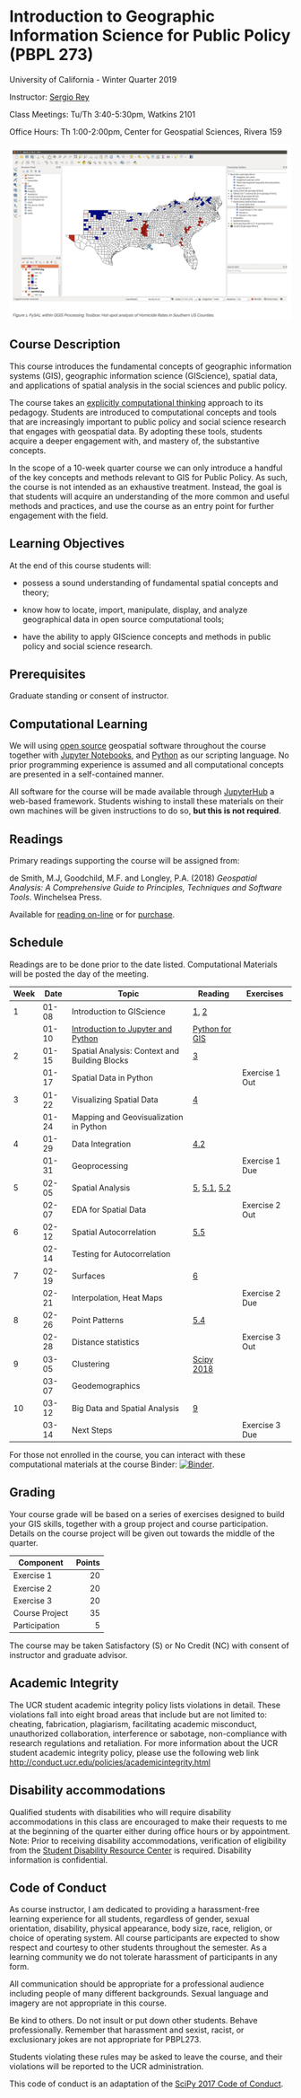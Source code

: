 # Introduction to Geographic Information Science for Public Policy (PBPL 273)  
University of California - Winter Quarter 2019

Instructor: [Sergio Rey](https://sergerey.org/about)  

Class Meetings: Tu/Th 3:40-5:30pm, Watkins 2101 

Office Hours: Th 1:00-2:00pm, Center for Geospatial Sciences, Rivera 159

![PySAL and QGIS](figures/qgispysal.png "PySAL and QGIS")

## Course Description

This course introduces the fundamental concepts of geographic information
systems (GIS), geographic information science (GIScience), spatial data, and
applications of spatial analysis in the social sciences and public policy.


The course takes an [explicitly computational thinking](https://computationalthinkingcourse.withgoogle.com/unit) approach to
its pedagogy. Students are introduced to computational concepts and tools that
are increasingly important to public policy and social science research that
engages with geospatial data. By adopting these tools, students acquire a deeper
engagement with, and mastery of, the substantive concepts.

In the scope of a 10-week quarter course we can only introduce a handful of the
key concepts and methods relevant to GIS for Public Policy. As such, the
course is not intended as an exhaustive treatment. Instead, the goal is that
students will acquire an understanding of the more common and useful methods
and practices, and use the course as an entry point for further engagement with the
field.

## Learning Objectives

At the end of this course students will:

-   possess a sound understanding of fundamental spatial concepts and theory;

-   know how to locate, import, manipulate, display, and analyze
    geographical data in open source computational tools;

-   have the ability to apply GIScience concepts and methods in public policy and
    social science research.

## Prerequisites

Graduate standing or consent of instructor.

## Computational Learning

We will using [open source](https://en.wikipedia.org/wiki/Open-source_software) geospatial software throughout the course together with [Jupyter Notebooks](https://jupyter.org), and [Python](https://python.org) as our scripting language. No prior programming experience is assumed and all computational concepts are presented in a self-contained manner.

All software for the course will be made available through [JupyterHub](https://jupyter.org/) a web-based framework. Students wishing to install these materials on their own machines will be given instructions to do so, **but this is not required**.

## Readings

Primary readings supporting the course will be assigned from:

de Smith, M.J, Goodchild, M.F. and Longley, P.A. (2018) _Geospatial Analysis: A Comprehensive Guide to Principles, Techniques and Software Tools_. Winchelsea Press.

Available for [reading on-line](http://www.spatialanalysisonline.com/HTML/index.html) or for [purchase](https://www.amazon.com/Geospatial-Analysis-Comprehensive-Michael-Smith/dp/1912556030).


## Schedule 

Readings are to be done prior to the date listed. Computational Materials will be posted the day of the meeting.

| Week |  Date | Topic                                         | Reading                        | Exercises      |
|------|-------|-----------------------------------------------|--------------------------------|----------------|
|    1 | 01-08 | Introduction to GIScience                     | [1][ch 1], [2][ch 2]           |                |
|      | 01-10 | [Introduction to Jupyter and Python][0110a]   | [Python for GIS][ucgis]        |                |
|    2 | 01-15 | Spatial Analysis: Context and Building Blocks | [3][ch 3]                      |                |
|      | 01-17 | Spatial Data in Python                        |                                | Exercise 1 Out |
|    3 | 01-22 | Visualizing Spatial Data                      | [4][ch 4]                      |                |
|      | 01-24 | Mapping and Geovisualization in Python        |                                |                |
|    4 | 01-29 | Data Integration                              | [4.2][4.2]                     |                |
|      | 01-31 | Geoprocessing                                 |                                | Exercise 1 Due |
|    5 | 02-05 | Spatial Analysis                              | [5][5], [5.1][5.1], [5.2][5.2] |                |
|      | 02-07 | EDA for Spatial Data                          |                                | Exercise 2 Out |
|    6 | 02-12 | Spatial Autocorrelation                       | [5.5][5.5]                     |                |
|      | 02-14 | Testing for Autocorrelation                   |                                |                |
|    7 | 02-19 | Surfaces                                      | [6][6]                         |                |
|      | 02-21 | Interpolation, Heat Maps                      |                                | Exercise 2 Due |
|    8 | 02-26 | Point Patterns                                | [5.4][5.4]                     |                |
|      | 02-28 | Distance statistics                           |                                | Exercise 3 Out |
|    9 | 03-05 | Clustering                                    | [Scipy 2018][Scipy 2018]       |                |
|      | 03-07 | Geodemographics                               |                                |                |
|   10 | 03-12 | Big Data and Spatial Analysis                 | [9][9]                         |                |
|      | 03-14 | Next Steps                                    |                                | Exercise 3 Due |


For those not enrolled in the course, you can interact with these computational materials at the course Binder: [![Binder](https://mybinder.org/badge_logo.svg)](https://mybinder.org/v2/gh/sjsrey/pbpl273w19/master).


## Grading

Your course grade will be based on a series of exercises designed to build your
GIS skills, together with a group project and course participation. Details on
the course project will be given out towards the middle of the quarter.

| Component      | Points |
|----------------|-------:|
| Exercise 1     |     20 |
| Exercise 2     |     20 |
| Exercise 3     |     20 |
| Course Project |     35 |
| Participation  |      5 |

The course may be taken Satisfactory (S) or No Credit (NC) with consent
of instructor and graduate advisor.

## Academic Integrity

The UCR student academic integrity policy lists violations in detail.
These violations fall into eight broad areas that include but are not
limited to: cheating, fabrication, plagiarism, facilitating academic
misconduct, unauthorized collaboration, interference or sabotage,
non-compliance with research regulations and retaliation. For more
information about the UCR student academic integrity policy, please use
the following web link
<http://conduct.ucr.edu/policies/academicintegrity.html>

## Disability accommodations

Qualified students with disabilities who will require disability
accommodations in this class are encouraged to make their requests to me
at the beginning of the quarter either during office hours or by
appointment. Note: Prior to receiving disability accommodations,
verification of eligibility from the [Student Disability Resource
Center](http://sdrc.ucr.edu/) is required. Disability information is
confidential.

## Code of Conduct

As course instructor, I am dedicated to providing a harassment-free
learning experience for all students, regardless of gender, sexual
orientation, disability, physical appearance, body size, race, religion,
or choice of operating system. All course participants are expected to
show respect and courtesy to other students throughout the semester. As
a learning community we do not tolerate harassment of participants in
any form.

All communication should be appropriate for a professional audience
including people of many different backgrounds. Sexual language and
imagery are not appropriate in this course.

Be kind to others. Do not insult or put down other students. Behave
professionally. Remember that harassment and sexist, racist, or
exclusionary jokes are not appropriate for PBPL273.

Students violating these rules may be asked to leave the course, and
their violations will be reported to the UCR administration.

This code of conduct is an adaptation of the [SciPy 2017 Code of
Conduct](https://scipy2017.scipy.org/ehome/220975/493434/).


[ch 1]: http://www.spatialanalysisonline.com/HTML/introduction_and_terminology.htm 
[ch 2]: http://www.spatialanalysisonline.com/HTML/conceptual_frameworks_for_spat.htm
[ch 3]: http://www.spatialanalysisonline.com/HTML/methodological_context.htm
[ch 4]: http://www.spatialanalysisonline.com/HTML/building_blocks_of_spatial_ana.htm
[4.2]: http://www.spatialanalysisonline.com/HTML/geometric_and_related_operatio.htm 
[5]: http://www.spatialanalysisonline.com/HTML/building_blocks_of_spatial_ana.htm
[5.1]: http://www.spatialanalysisonline.com/HTML/statistical_methods_and_spatia.htm 
[5.2]:  http://www.spatialanalysisonline.com/HTML/exploratory_spatial_data_analy.htm
[5.4]: http://www.spatialanalysisonline.com/HTML/point_sets_and_distance_statis.htm
[5.5]:  http://www.spatialanalysisonline.com/HTML/spatial_autocorrelation.htm
[6]: http://www.spatialanalysisonline.com/HTML/surface_and_field_analysis.htm
[7]: http://www.spatialanalysisonline.com/HTML/network_and_location_analysis.htm
[SciPy 2018]: http://conference.scipy.org/proceedings/scipy2018/serge_rey.html
[9]: http://www.spatialanalysisonline.com/HTML/afterword.htm


[JupyterHub]: https://geodatascience.net/hub/user-redirect/git-pull?repo=https%3A%2F%2Fgithub.com%2Fsjsrey%2Fpbpl273w19&app=notebook 
[0110a]: https://geodatascience.net/hub/user-redirect/git-pull?repo=https%3A%2F%2Fgithub.com%2Fsjsrey%2Fpbpl273w19&branch=master&subPath=notebooks%2F0110%2FA0_notebook_intro.ipynb&app=notebook
[0110b]: https://geodatascience.net/hub/user-redirect/git-pull?repo=https%3A%2F%2Fgithub.com%2Fsjsrey%2Fpbpl273w19&branch=master&subPath=notebooks%2F0110&app=notebook
[gp]: https://geodatascience.net/hub/user-redirect/git-pull?repo=https%3A%2F%2Fgithub.com%2Fsjsrey%2Fpbpl273w19&branch=master&subPath=notebooks%2F0117&app=notebook
[ucgis]: https://gistbok.ucgis.org/bok-topics/python-gis
[binder]: https://mybinder.org/v2/gh/sjsrey/pbpl273w19/master
